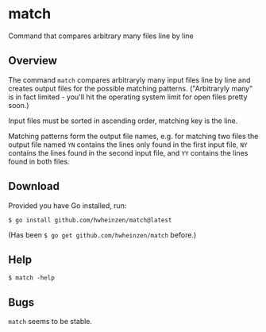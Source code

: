 # match
Command that compares arbitrary many files line by line


## Overview
The command `match` compares arbitraryly many input files line by line and creates output files for the possible matching patterns. ("Arbitraryly many" is in fact limited - you'll hit the operating system limit for open files pretty soon.)

Input files must be sorted in ascending order, matching key is the line.

Matching patterns form the output file names, e.g. for matching two files the output file named `YN` contains the lines only found in the first input file, `NY` contains the lines found in the second input file, and `YY` contains the lines found in both files. 


## Download
Provided you have Go installed, run:

`$ go install github.com/hwheinzen/match@latest`

(Has been `$ go get github.com/hwheinzen/match` before.)


## Help
`$ match -help`


## Bugs
`match` seems to be stable.
